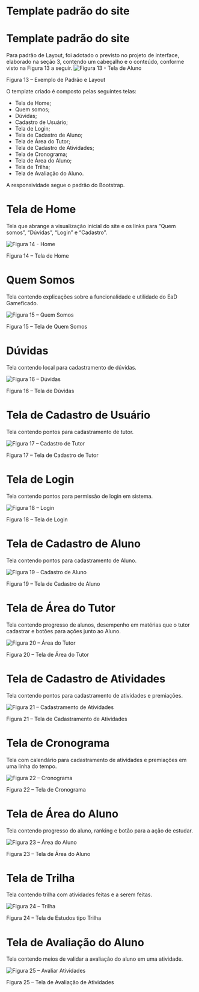 # Template padrão do site

# Template padrão do site

Para padrão de Layout, foi adotado o previsto no projeto de interface, elaborado na seção 3, contendo um cabeçalho e o conteúdo, conforme visto na Figura 13 a seguir.
![Figura 13 - Tela de Aluno ](img/figura13.PNG)
</center>Figura 13 – Exemplo de Padrão e Layout</center>

O template criado é composto pelas seguintes telas:
* Tela de Home;
* Quem somos;
* Dúvidas;
* Cadastro de Usuário;
* Tela de Login;
* Tela de Cadastro de Aluno;
* Tela de Área do Tutor;
* Tela de Cadastro de Atividades;
* Tela de Cronograma;
* Tela de Área do Aluno;
* Tela de Trilha;
* Tela de Avaliação do Aluno.

A responsividade segue o padrão do Bootstrap.


# Tela de Home

Tela que abrange a visualização inicial do site e os links para “Quem somos”, “Dúvidas”, “Login” e “Cadastro”.

![Figura 14 - Home ](img/figura14.PNG)
</center>Figura 14 – Tela de Home</center>


# Quem Somos

Tela contendo explicações sobre a funcionalidade e utilidade do EaD Gameficado.

![Figura 15 – Quem Somos ](img/figura15.PNG)
</center>Figura 15 – Tela de Quem Somos</center>


# Dúvidas

Tela contendo local para cadastramento de dúvidas.

![Figura 16 – Dúvidas ](img/figura16.PNG)
</center>Figura 16 – Tela de Dúvidas</center>


# Tela de Cadastro de Usuário

Tela contendo pontos para cadastramento de tutor.

![Figura 17 – Cadastro de Tutor ](img/figura17.PNG)
</center>Figura 17 – Tela de Cadastro de Tutor</center>


# Tela de Login

Tela contendo pontos para permissão de login em sistema.

![Figura 18 – Login](img/figura18.PNG)
</center>Figura 18 – Tela de Login</center>


# Tela de Cadastro de Aluno

Tela contendo pontos para cadastramento de Aluno.

![Figura 19 – Cadastro de Aluno ](img/figura19.PNG)
</center>Figura 19 – Tela de Cadastro de Aluno</center>


# Tela de Área do Tutor

Tela contendo progresso de alunos, desempenho em matérias que o tutor cadastrar e botões para ações junto ao Aluno.

![Figura 20 – Área do Tutor ](img/figura20.PNG)
</center>Figura 20 – Tela de Área do Tutor</center>


# Tela de Cadastro de Atividades

Tela contendo pontos para cadastramento de atividades e premiações.

![Figura 21 –  Cadastramento de Atividades ](img/figura21.PNG)
</center>Figura 21 – Tela de Cadastramento de Atividades</center>


# Tela de Cronograma

Tela com calendário para cadastramento de atividades e premiações em uma linha do tempo.

![Figura 22 –  Cronograma ](img/figura22.PNG)
</center>Figura 22 – Tela de Cronograma</center>


# Tela de Área do Aluno

Tela contendo progresso do aluno, ranking e botão para a ação de estudar.

![Figura 23 – Área do Aluno ](img/figura23.PNG)
</center>Figura 23 – Tela de Área do Aluno</center>


# Tela de Trilha

Tela contendo trilha com atividades feitas e a serem feitas.

![Figura 24 –  Trilha ](img/figura24.PNG)
</center>Figura 24 – Tela de Estudos tipo Trilha</center>

# Tela de Avaliação do Aluno

Tela contendo meios de validar a avaliação do aluno em uma atividade.

![Figura 25 –  Avaliar Atividades ](img/figura25.PNG)
</center>Figura 25 – Tela de Avaliação de Atividades</center>

